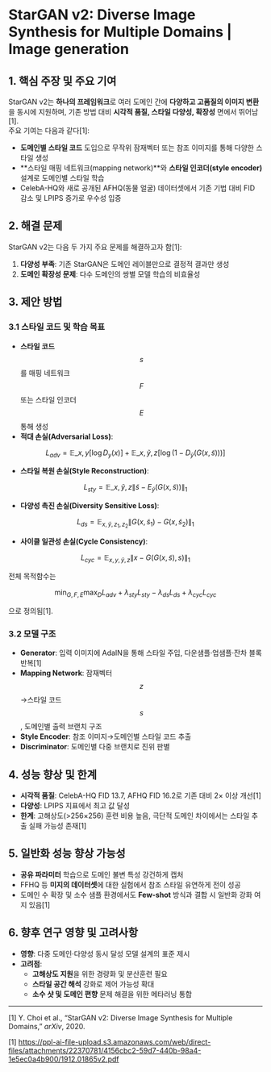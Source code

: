 # StarGAN v2: Diverse Image Synthesis for Multiple Domains | Image generation

## 1. 핵심 주장 및 주요 기여  
StarGAN v2는 **하나의 프레임워크**로 여러 도메인 간에 **다양하고 고품질의 이미지 변환**을 동시에 지원하며, 기존 방법 대비 **시각적 품질, 스타일 다양성, 확장성** 면에서 뛰어남[1].  
주요 기여는 다음과 같다[1]:  
- **도메인별 스타일 코드** 도입으로 무작위 잠재벡터 또는 참조 이미지를 통해 다양한 스타일 생성  
- **스타일 매핑 네트워크(mapping network)**와 **스타일 인코더(style encoder)** 설계로 도메인별 스타일 학습  
- CelebA-HQ와 새로 공개된 AFHQ(동물 얼굴) 데이터셋에서 기존 기법 대비 FID 감소 및 LPIPS 증가로 우수성 입증  

## 2. 해결 문제  
StarGAN v2는 다음 두 가지 주요 문제를 해결하고자 함[1]:  
1. **다양성 부족**: 기존 StarGAN은 도메인 레이블만으로 결정적 결과만 생성  
2. **도메인 확장성 문제**: 다수 도메인의 쌍별 모델 학습의 비효율성  

## 3. 제안 방법  
### 3.1 스타일 코드 및 학습 목표  
- **스타일 코드** $$s$$를 매핑 네트워크 $$F$$ 또는 스타일 인코더 $$E$$ 통해 생성  
- **적대 손실(Adversarial Loss)**:

$$
L_{adv} = \mathbb{E}\_{x,y}[\log D_y(x)] + \mathbb{E}\_{x,\tilde y,z}[\log(1 - D_{\tilde y}(G(x,\tilde s)))]
$$  

- **스타일 복원 손실(Style Reconstruction)**:

$$
L_{sty} = \mathbb{E}\_{x,\tilde y,z}\| \tilde s - E_{\tilde y}(G(x,\tilde s))\|_1
$$ 

- **다양성 촉진 손실(Diversity Sensitive Loss)**:

$$
L_{ds} = \mathbb{E}_{x,\tilde y,z_1,z_2}\|G(x,\tilde s_1)-G(x,\tilde s_2)\|_1
$$  

- **사이클 일관성 손실(Cycle Consistency)**:
  
$$
L_{cyc} = \mathbb{E}_{x,y,\tilde y,z}\|x - G(G(x,\tilde s),s)\|_1
$$  

전체 목적함수는  

$$
\min_{G,F,E}\max_D L_{adv} + \lambda_{sty}L_{sty} - \lambda_{ds}L_{ds} + \lambda_{cyc}L_{cyc}
$$  

으로 정의됨[1].  

### 3.2 모델 구조  
- **Generator**: 입력 이미지에 AdaIN을 통해 스타일 주입, 다운샘플·업샘플·잔차 블록 반복[1]  
- **Mapping Network**: 잠재벡터 $$z$$→스타일 코드 $$s$$, 도메인별 출력 브랜치 구조  
- **Style Encoder**: 참조 이미지→도메인별 스타일 코드 추출  
- **Discriminator**: 도메인별 다중 브랜치로 진위 판별  

## 4. 성능 향상 및 한계  
- **시각적 품질**: CelebA-HQ FID 13.7, AFHQ FID 16.2로 기존 대비 2× 이상 개선[1]  
- **다양성**: LPIPS 지표에서 최고 값 달성  
- **한계**: 고해상도(>256×256) 훈련 비용 높음, 극단적 도메인 차이에서는 스타일 추출 실패 가능성 존재[1]  

## 5. 일반화 성능 향상 가능성  
- **공유 파라미터** 학습으로 도메인 불변 특성 강건하게 캡처  
- FFHQ 등 **미지의 데이터셋**에 대한 실험에서 참조 스타일 유연하게 전이 성공  
- 도메인 수 확장 및 소수 샘플 환경에서도 **Few-shot** 방식과 결합 시 일반화 강화 여지 있음[1]  

## 6. 향후 연구 영향 및 고려사항  
- **영향**: 다중 도메인·다양성 동시 달성 모델 설계의 표준 제시  
- **고려점**:  
  - **고해상도 지원**을 위한 경량화 및 분산훈련 필요  
  - **스타일 공간 해석** 강화로 제어 가능성 확대  
  - **소수 샷 및 도메인 편향** 문제 해결을 위한 메타러닝 통합  

---

[1] Y. Choi et al., “StarGAN v2: Diverse Image Synthesis for Multiple Domains,” *arXiv*, 2020.

[1] https://ppl-ai-file-upload.s3.amazonaws.com/web/direct-files/attachments/22370781/4156cbc2-59d7-440b-98a4-1e5ec0a4b900/1912.01865v2.pdf
